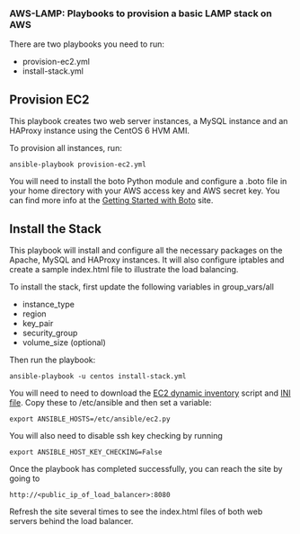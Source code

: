 ### AWS-LAMP: Playbooks to provision a basic LAMP stack on AWS

There are two playbooks you need to run:
- provision-ec2.yml
- install-stack.yml

## Provision EC2
This playbook creates two web server instances, a MySQL instance and an HAProxy instance using the CentOS 6 HVM AMI.

To provision all instances, run:

```
ansible-playbook provision-ec2.yml
```
You will need to install the boto Python module and configure a .boto file in your home directory with your AWS access key and AWS secret key. You can find more info at the [Getting Started with Boto](http://boto.cloudhackers.com/en/latest/getting_started.html) site.

## Install the Stack
This playbook will install and configure all the necessary packages on the Apache, MySQL and HAProxy instances. It will also configure iptables and create a sample index.html file to illustrate the load balancing.

To install the stack, first update the following variables in group_vars/all

- instance_type
- region
- key_pair
- security_group
- volume_size (optional)

Then run the playbook:

```
ansible-playbook -u centos install-stack.yml
```
You will need to need to download the [EC2 dynamic inventory](https://raw.github.com/ansible/ansible/devel/contrib/inventory/ec2.py) script and [INI file](https://raw.githubusercontent.com/ansible/ansible/devel/contrib/inventory/ec2.ini). Copy these to /etc/ansible and then set a variable:

```
export ANSIBLE_HOSTS=/etc/ansible/ec2.py
```

You will also need to disable ssh key checking by running

```
export ANSIBLE_HOST_KEY_CHECKING=False
```

Once the playbook has completed successfully, you can reach the site by going to

```
http://<public_ip_of_load_balancer>:8080
```
Refresh the site several times to see the index.html files of both web servers behind the load balancer.
